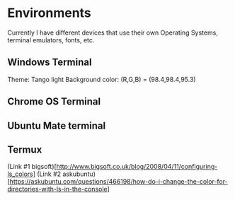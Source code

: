 # Environments

Currently I have different devices that use their own Operating Systems, terminal emulators, fonts, etc.

## Windows Terminal
Theme: Tango light
Background color: (R,G,B) = (98.4,98.4,95.3)

## Chrome OS Terminal

## Ubuntu Mate terminal

## Termux


(Link #1 bigsoft)[http://www.bigsoft.co.uk/blog/2008/04/11/configuring-ls_colors]
(Link #2 askubuntu)[https://askubuntu.com/questions/466198/how-do-i-change-the-color-for-directories-with-ls-in-the-console]
